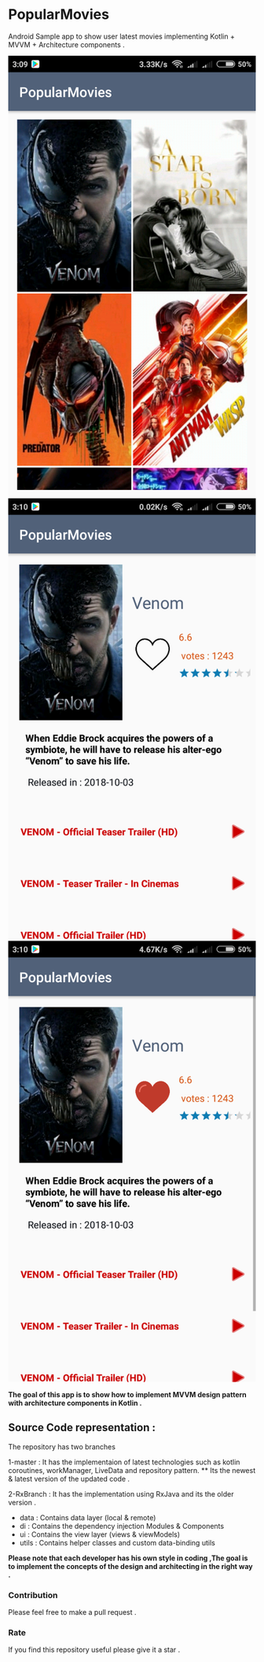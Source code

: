 # PopularMovies
Android Sample app to show user latest movies implementing Kotlin + MVVM + Architecture components .

![Latest Movies](movies.png)
![Movie Details](detail.png)
![Liked Movie Details](detail_liked.png)



**The goal of this app is to show how to implement MVVM design pattern with architecture components in Kotlin .**


##  Source Code representation :
The repository has two branches

1-master : It has the implementaion of latest technologies such as kotlin coroutines, workManager, LiveData and repository pattern.
 ** Its the newest & latest version of the updated code .
 
2-RxBranch : It has the implementation using RxJava and its the older version .

- data : Contains data layer (local & remote)
- di : Contains the dependency injection Modules & Components
- ui : Contains the view layer (views & viewModels)
- utils : Contains helper classes and custom data-binding utils

**Please note that each developer has his own style in coding ,The goal is to implement the concepts of the design and architecting in the right way .**

 
### Contribution

Please feel free to make a pull request .

### Rate

If you find this repository useful please give it a star .
